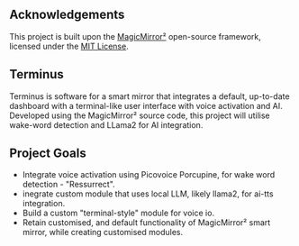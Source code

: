 ## Acknowledgements

This project is built upon the [MagicMirror²](https://github.com/MichMich/MagicMirror) open-source framework, licensed under the [MIT License](https://github.com/MagicMirrorOrg/MagicMirror/blob/master/LICENSE.md).

## Terminus
Terminus is software for a smart mirror that integrates a default, up-to-date dashboard with a terminal-like user interface with voice activation and AI. Developed using the MagicMirror² source code, this project will utilise wake-word detection and LLama2 for AI integration.

## Project Goals

- Integrate voice activation using Picovoice Porcupine, for wake word detection - "Ressurrect".
- inegrate custom module that uses local LLM, likely llama2, for ai-tts integration.
- Build a custom "terminal-style" module for voice io.
- Retain customised, and default functionality of MagicMirror² smart mirror, while creating customised modules. 
